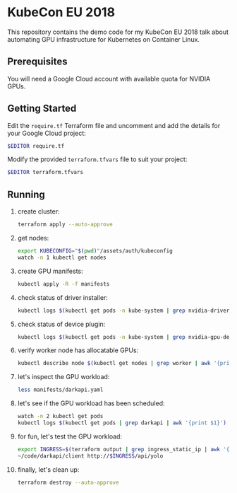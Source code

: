 # KubeCon EU 2018

This repository contains the demo code for my KubeCon EU 2018 talk about automating GPU infrastructure for Kubernetes on Container Linux.

## Prerequisites

You will need a Google Cloud account with available quota for NVIDIA GPUs.

## Getting Started

Edit the `require.tf` Terraform file and uncomment and add the details for your Google Cloud project:

```sh
$EDITOR require.tf
```

Modify the provided `terraform.tfvars` file to suit your project:

```sh
$EDITOR terraform.tfvars
```

## Running

1. create cluster:

    ```sh
    terraform apply --auto-approve
    ```

2. get nodes:

    ```sh
    export KUBECONFIG="$(pwd)"/assets/auth/kubeconfig
    watch -n 1 kubectl get nodes
    ```

3. create GPU manifests:

    ```sh
    kubectl apply -R -f manifests
    ```

4. check status of driver installer:

    ```sh
    kubectl logs $(kubectl get pods -n kube-system | grep nvidia-driver-installer | awk '{print $1}') -c modulus -n kube-system -f
    ```

5. check status of device plugin:

    ```sh
    kubectl logs $(kubectl get pods -n kube-system | grep nvidia-gpu-device-plugin | awk '{print $1}' | head -n1 | tail -n1) -n kube-system -f
    ```

6. verify worker node has allocatable GPUs:

    ```sh
    kubectl describe node $(kubectl get nodes | grep worker | awk '{print $1}')
    ```

7. let's inspect the GPU workload:

    ```sh
    less manifests/darkapi.yaml
    ```

8. let's see if the GPU workload has been scheduled:

    ```sh
    watch -n 2 kubectl get pods
    kubectl logs $(kubectl get pods | grep darkapi | awk '{print $1}') -f
    ```

9. for fun, let's test the GPU workload:

    ```sh
    export INGRESS=$(terraform output | grep ingress_static_ip | awk '{print $3}')
    ~/code/darkapi/client http://$INGRESS/api/yolo
    ```

10. finally, let's clean up:

    ```sh
    terraform destroy --auto-approve
    ```
